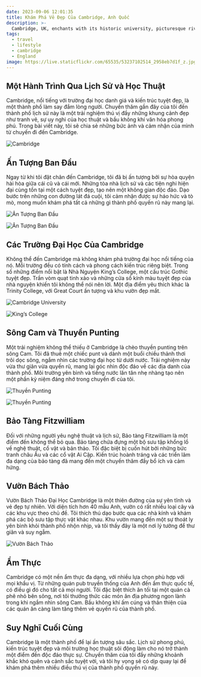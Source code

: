 ```yaml
---
date: 2023-09-06 12:01:35
title: Khám Phá Vẻ Đẹp Của Cambridge, Anh Quốc
description: >-
  Cambridge, UK, enchants with its historic university, picturesque river, and stunning architecture. A blend of academic excellence and scenic beauty makes it a must-visit destination for travelers.
tags:
  - travel
  - lifestyle
  - cambridge
  - England
image: https://live.staticflickr.com/65535/53237102514_2958eb7d1f_z.jpg
---
```

## Một Hành Trình Qua Lịch Sử và Học Thuật
Cambridge, nổi tiếng với trường đại học danh giá và kiến trúc tuyệt đẹp, là một thành phố làm say đắm lòng người. Chuyến thăm gần đây của tôi đến thành phố lịch sử này là một trải nghiệm thú vị đầy những khung cảnh đẹp như tranh vẽ, sự uy nghi của học thuật và bầu không khí văn hóa phong phú. Trong bài viết này, tôi sẽ chia sẻ những bức ảnh và cảm nhận của mình từ chuyến đi đến Cambridge.

![Cambridge](https://live.staticflickr.com/65535/53237034468_c5de6bb62d_z.jpg)

## Ấn Tượng Ban Đầu
Ngay từ khi tôi đặt chân đến Cambridge, tôi đã bị ấn tượng bởi sự hòa quyện hài hòa giữa cái cũ và cái mới. Những tòa nhà lịch sử và các tiện nghi hiện đại cùng tồn tại một cách tuyệt đẹp, tạo nên một không gian độc đáo. Dạo bước trên những con đường lát đá cuội, tôi cảm nhận được sự háo hức và tò mò, mong muốn khám phá tất cả những gì thành phố quyến rũ này mang lại.

![Ấn Tượng Ban Đầu](https://live.staticflickr.com/65535/53237034883_fbf2522d28_z.jpg)

![Ấn Tượng Ban Đầu](https://live.staticflickr.com/65535/53235874942_2160159ec3_z.jpg)

## Các Trường Đại Học Của Cambridge
Không thể đến Cambridge mà không khám phá trường đại học nổi tiếng của nó. Mỗi trường đều có tính cách và phong cách kiến trúc riêng biệt. Trong số những điểm nổi bật là Nhà Nguyện King’s College, một cấu trúc Gothic tuyệt đẹp. Trần vòm quạt tinh xảo và những cửa sổ kính màu tuyệt đẹp của nhà nguyện khiến tôi không thể nói nên lời. Một địa điểm yêu thích khác là Trinity College, với Great Court ấn tượng và khu vườn đẹp mắt.

![Cambridge University](https://live.staticflickr.com/65535/53235874252_9b5f43d1f6_z.jpg)

![King’s College](https://live.staticflickr.com/65535/53237102279_2fe35a200d_z.jpg)

## Sông Cam và Thuyền Punting
Một trải nghiệm không thể thiếu ở Cambridge là chèo thuyền punting trên sông Cam. Tôi đã thuê một chiếc punt và dành một buổi chiều thảnh thơi trôi dọc sông, ngắm nhìn các trường đại học từ dưới nước. Trải nghiệm này vừa thư giãn vừa quyến rũ, mang lại góc nhìn độc đáo về các địa danh của thành phố. Môi trường yên bình và tiếng nước lăn tăn nhẹ nhàng tạo nên một phần kỷ niệm đáng nhớ trong chuyến đi của tôi.

![Thuyền Punting](https://live.staticflickr.com/65535/53237101819_7412c9739a_z.jpg)

![Thuyền Punting](https://live.staticflickr.com/65535/53237226955_7b53aa8b01_z.jpg)

## Bảo Tàng Fitzwilliam
Đối với những người yêu nghệ thuật và lịch sử, Bảo tàng Fitzwilliam là một điểm đến không thể bỏ qua. Bảo tàng chứa đựng một bộ sưu tập khổng lồ về nghệ thuật, cổ vật và bản thảo. Tôi đặc biệt bị cuốn hút bởi những bức tranh châu Âu và các cổ vật Ai Cập. Kiến trúc hoành tráng và các triển lãm đa dạng của bảo tàng đã mang đến một chuyến thăm đầy bổ ích và cảm hứng.

## Vườn Bách Thảo
Vườn Bách Thảo Đại Học Cambridge là một thiên đường của sự yên tĩnh và vẻ đẹp tự nhiên. Với diện tích hơn 40 mẫu Anh, vườn có rất nhiều loại cây và các khu vực theo chủ đề. Tôi thích thú dạo bước qua các nhà kính và khám phá các bộ sưu tập thực vật khác nhau. Khu vườn mang đến một sự thoát ly yên bình khỏi thành phố nhộn nhịp, và tôi thấy đây là một nơi lý tưởng để thư giãn và suy ngẫm.

![Vườn Bách Thảo](https://live.staticflickr.com/65535/53235873852_650b265469_z.jpg)

## Ẩm Thực
Cambridge có một nền ẩm thực đa dạng, với nhiều lựa chọn phù hợp với mọi khẩu vị. Từ những quán pub truyền thống của Anh đến ẩm thực quốc tế, có điều gì đó cho tất cả mọi người. Tôi đặc biệt thích ăn tối tại một quán cà phê nhỏ bên sông, nơi tôi thưởng thức các món ăn địa phương ngon lành trong khi ngắm nhìn sông Cam. Bầu không khí ấm cúng và thân thiện của các quán ăn càng làm tăng thêm vẻ quyến rũ của thành phố.

## Suy Nghĩ Cuối Cùng
Cambridge là một thành phố để lại ấn tượng sâu sắc. Lịch sử phong phú, kiến trúc tuyệt đẹp và môi trường học thuật sôi động làm cho nó trở thành một điểm đến độc đáo thực sự. Chuyến thăm của tôi đầy những khoảnh khắc khó quên và cảnh sắc tuyệt vời, và tôi hy vọng sẽ có dịp quay lại để khám phá thêm nhiều điều thú vị của thành phố quyến rũ này.